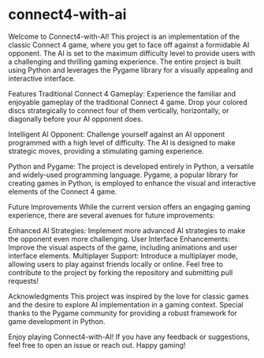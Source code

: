 # connect4-with-ai

Welcome to Connect4-with-AI! This project is an implementation of the classic Connect 4 game, where you get to face off against a formidable AI opponent. The AI is set to the maximum difficulty level to provide users with a challenging and thrilling gaming experience. The entire project is built using Python and leverages the Pygame library for a visually appealing and interactive interface.


Features
Traditional Connect 4 Gameplay:
Experience the familiar and enjoyable gameplay of the traditional Connect 4 game.
Drop your colored discs strategically to connect four of them vertically, horizontally, or diagonally before your AI opponent does.

Intelligent AI Opponent:
Challenge yourself against an AI opponent programmed with a high level of difficulty.
The AI is designed to make strategic moves, providing a stimulating gaming experience.

Python and Pygame:
The project is developed entirely in Python, a versatile and widely-used programming language.
Pygame, a popular library for creating games in Python, is employed to enhance the visual and interactive elements of the Connect 4 game.


Future Improvements
While the current version offers an engaging gaming experience, there are several avenues for future improvements:

Enhanced AI Strategies:
Implement more advanced AI strategies to make the opponent even more challenging.
User Interface Enhancements:
Improve the visual aspects of the game, including animations and user interface elements.
Multiplayer Support:
Introduce a multiplayer mode, allowing users to play against friends locally or online.
Feel free to contribute to the project by forking the repository and submitting pull requests!

Acknowledgments
This project was inspired by the love for classic games and the desire to explore AI implementation in a gaming context. Special thanks to the Pygame community for providing a robust framework for game development in Python.

Enjoy playing Connect4-with-AI! If you have any feedback or suggestions, feel free to open an issue or reach out. Happy gaming!


